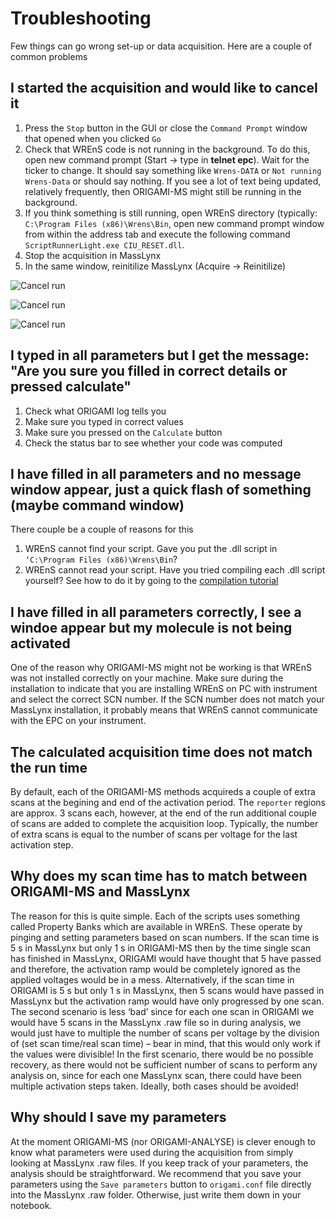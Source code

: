 # Troubleshooting

Few things can go wrong set-up or data acquisition. Here are a couple of common problems

## I started the acquisition and would like to cancel it

1. Press the `Stop` button in the GUI or close the `Command Prompt` window that opened when you clicked `Go`
2. Check that WREnS code is not running in the background. To do this, open new command prompt (Start -> type in **telnet epc**). Wait for the ticker to change. It should say something like `Wrens-DATA` or `Not running Wrens-Data` or should say nothing. If you see a lot of text being updated, relatively frequently, then ORIGAMI-MS might still be running in the background.
3. If you think something is still running, open WREnS directory (typically: `C:\Program Files (x86)\Wrens\Bin`, open new command prompt window from within the address tab and execute the following command `ScriptRunnerLight.exe CIU_RESET.dll`.
4. Stop the acquisition in MassLynx
5. In the same window, reinitilize MassLynx (Acquire -> Reinitilize)

![Cancel run](../../assets/trouble-cancel.png)

![Cancel run](../../assets/trouble-telnet.png)

![Cancel run](../../assets/trouble-reset.png)

## I typed in all parameters but I get the message: "Are you sure you filled in correct details or pressed calculate"

1. Check what ORIGAMI log tells you
2. Make sure you typed in correct values
3. Make sure you pressed on the `Calculate` button
4. Check the status bar to see whether your code was computed

## I have filled in all parameters and no message window appear, just a quick flash of something (maybe command window)

There couple be a couple of reasons for this

1. WREnS cannot find your script. Gave you put the .dll script in `‘C:\Program Files (x86)\Wrens\Bin`?
2. WREnS cannot read your script. Have you tried compiling each .dll script yourself? See how to do it by going to the [compilation tutorial](compilation.md)

## I have filled in all parameters correctly, I see a windoe appear but my molecule is not being activated

One of the reason why ORIGAMI-MS might not be working is that WREnS was not installed correctly on your machine. Make sure during the installation to indicate that you are installing WREnS on PC with instrument and select the correct SCN number. If the SCN number does not match your MassLynx installation, it probably means that WREnS cannot communicate with the EPC on your instrument.

## The calculated acquisition time does not match the run time

By default, each of the ORIGAMI-MS methods acquireds a couple of extra scans at the begining and end of the activation period. The `reporter` regions are approx. 3 scans each, however, at the end of the run additional couple of scans are added to complete the acquisition loop. Typically, the number of extra scans is equal to the number of scans per voltage for the last activation step.

## Why does my scan time has to match between ORIGAMI-MS and MassLynx

The reason for this is quite simple. Each of the scripts uses something called Property Banks which are
available in WREnS. These operate by pinging and setting parameters based on scan numbers. If the
scan time is 5 s in MassLynx but only 1 s in ORIGAMI-MS then by the time single scan has finished in
MassLynx, ORIGAMI would have thought that 5 have passed and therefore, the activation ramp would
be completely ignored as the applied voltages would be in a mess. Alternatively, if the scan time in
ORIGAMI is 5 s but only 1 s in MassLynx, then 5 scans would have passed in MassLynx but the activation
ramp would have only progressed by one scan. The second scenario is less ‘bad’ since for each one
scan in ORIGAMI we would have 5 scans in the MassLynx .raw file so in during analysis, we would just
have to multiple the number of scans per voltage by the division of (set scan time/real scan time) –
bear in mind, that this would only work if the values were divisible! In the first scenario, there would
be no possible recovery, as there would not be sufficient number of scans to perform any analysis on,
since for each one MassLynx scan, there could have been multiple activation steps taken. Ideally, both
cases should be avoided!

## Why should I save my parameters

At the moment ORIGAMI-MS (nor ORIGAMI-ANALYSE) is clever enough to know what parameters were used during the acquisition from simply looking at MassLynx .raw files. If you keep track of your parameters, the analysis should be straightforward. We recommend that you save your parameters using the `Save parameters` button to `origami.conf` file directly into the MassLynx .raw folder. Otherwise, just write them down in your notebook.

